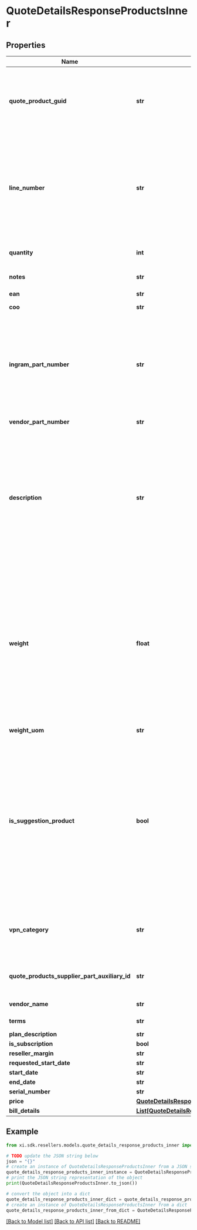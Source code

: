 # QuoteDetailsResponseProductsInner


## Properties

Name | Type | Description | Notes
------------ | ------------- | ------------- | -------------
**quote_product_guid** | **str** | Quote Product GUID  is the primary quote key in Ingram Micro&#39;s CRM - needed to retrieve quote details. | [optional] 
**line_number** | **str** | Line number which the product will appear in the quote.  Line number is manditory when unique configurations are included in a quote and mainting the item line order is required. | [optional] 
**quantity** | **int** | Quantity of product line item quoted. | [optional] 
**notes** | **str** | Product line item comments. | [optional] 
**ean** | **str** | EANUPC | [optional] 
**coo** | **str** | Country of Origin. | [optional] 
**ingram_part_number** | **str** | Ingram Micro SKU (stock keeping unit). An identification, usually alphanumeric, of a particular product that allows it to be tracked for inventory purposes | [optional] 
**vendor_part_number** | **str** | Vendor Part Number | [optional] 
**description** | **str** | Product description.  Note - The quote view api returns only the product short description as maintained in Ingram Micro&#39;s crm system.  For long descriptions, please refer to alternative information sources. | [optional] 
**weight** | **float** | Weight is provided based on country standard.  For countries following Imperial standards - weight is presented as pounds with decimal.  In countries following metric standards, weight is provided as kilograms with decimal. | [optional] 
**weight_uom** | **str** | Unit of measure | [optional] 
**is_suggestion_product** | **bool** | Flag to indicate if a product line item is a suggested product.  The suggested product is provided in addition to the requested quoted products and a suggested option.  Suggested products are grouped together for subtotal and total calculations. | [optional] 
**vpn_category** | **str** | Vendor product category specific to Cisco. HWDW (hardware) or service. | [optional] 
**quote_products_supplier_part_auxiliary_id** | **str** | Vendor product configuration ID specific to Cisco. | [optional] 
**vendor_name** | **str** | Vendor name of the product | [optional] 
**terms** | **str** | Terms of the quote | [optional] 
**plan_description** | **str** |  | [optional] 
**is_subscription** | **bool** |  | [optional] 
**reseller_margin** | **str** |  | [optional] 
**requested_start_date** | **str** |  | [optional] 
**start_date** | **str** |  | [optional] 
**end_date** | **str** |  | [optional] 
**serial_number** | **str** |  | [optional] 
**price** | [**QuoteDetailsResponseProductsInnerPrice**](QuoteDetailsResponseProductsInnerPrice.md) |  | [optional] 
**bill_details** | [**List[QuoteDetailsResponseProductsInnerBillDetailsInner]**](QuoteDetailsResponseProductsInnerBillDetailsInner.md) |  | [optional] 

## Example

```python
from xi.sdk.resellers.models.quote_details_response_products_inner import QuoteDetailsResponseProductsInner

# TODO update the JSON string below
json = "{}"
# create an instance of QuoteDetailsResponseProductsInner from a JSON string
quote_details_response_products_inner_instance = QuoteDetailsResponseProductsInner.from_json(json)
# print the JSON string representation of the object
print(QuoteDetailsResponseProductsInner.to_json())

# convert the object into a dict
quote_details_response_products_inner_dict = quote_details_response_products_inner_instance.to_dict()
# create an instance of QuoteDetailsResponseProductsInner from a dict
quote_details_response_products_inner_from_dict = QuoteDetailsResponseProductsInner.from_dict(quote_details_response_products_inner_dict)
```
[[Back to Model list]](../README.md#documentation-for-models) [[Back to API list]](../README.md#documentation-for-api-endpoints) [[Back to README]](../README.md)


